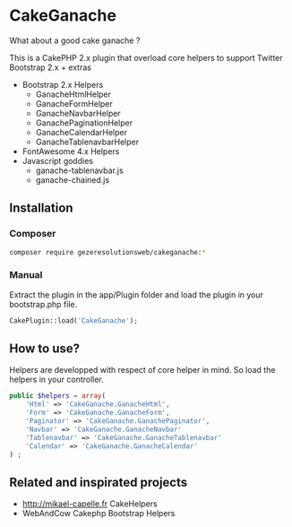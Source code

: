 CakeGanache
===========

What about a good cake ganache ?

This is a CakePHP 2.x plugin that overload core helpers to support Twitter Bootstrap 2.x + extras

* Bootstrap 2.x Helpers
  * GanacheHtmlHelper
  * GanacheFormHelper
  * GanacheNavbarHelper
  * GanachePaginationHelper
  * GanacheCalendarHelper
  * GanacheTablenavbarHelper
* FontAwesome 4.x Helpers
* Javascript goddies
  * ganache-tablenavbar.js
  * ganache-chained.js

Installation
------------

### Composer

```bash
composer require gezeresolutionsweb/cakeganache:*
```

### Manual

Extract the plugin in the app/Plugin folder and load the plugin in your bootstrap.php file.

```php
CakePlugin::load('CakeGanache');
```


How to use?
-----------


Helpers are developped with respect of core helper in mind. So load the helpers in your controller.

```php
public $helpers = array(
    'Html' => 'CakeGanache.GanacheHtml', 
    'Form' => 'CakeGanache.GanacheForm', 
    'Paginator' => 'CakeGanache.GanachePaginator',
    'Navbar' => 'CakeGanache.GanacheNavbar'
    'Tablenavbar' => 'CakeGanache.GanacheTablenavbar'
    'Calendar' => 'CakeGanache.GanacheCalendar'
) ;
```

Related and inspirated projects
-------------------------------

* http://mikael-capelle.fr CakeHelpers
* WebAndCow Cakephp Bootstrap Helpers


